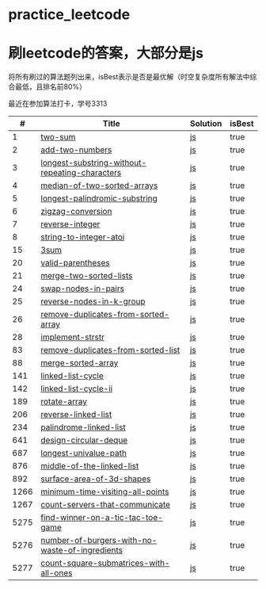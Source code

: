 # practice_leetcode
 刷leetcode的答案，大部分是js
========

将所有刷过的算法题列出来，isBest表示是否是最优解（时空复杂度所有解法中综合最低，且排名前80%）

最近在参加算法打卡，学号3313

| # | Title | Solution | isBest |
|---| ----- | -------- | ---------- |
|1|[two-sum](https://leetcode.com/problems/two-sum/)|[js](./two-sum.js)|true|
|2|[add-two-numbers](https://leetcode.com/problems/add-two-numbers/)|[js](./add-two-numbers.js)|true|
|3|[longest-substring-without-repeating-characters](https://leetcode.com/problems/longest-substring-without-repeating-characters/)|[js](./longest-substring-without-repeating-characters.js)|true|
|4|[median-of-two-sorted-arrays](https://leetcode.com/problems/median-of-two-sorted-arrays/)|[js](./median-of-two-sorted-arrays.js)|true|
|5|[longest-palindromic-substring](https://leetcode.com/problems/longest-palindromic-substring/)|[js](./longest-palindromic-substring.js)|true|
|6|[zigzag-conversion](https://leetcode.com/problems/zigzag-conversion/)|[js](./zigzag-conversion.js)|true|
|7|[reverse-integer](https://leetcode.com/problems/reverse-integer/)|[js](./reverse-integer.js)|true|
|8|[string-to-integer-atoi](https://leetcode.com/problems/string-to-integer-atoi/)|[js](./string-to-integer-atoi.js)|true|
|15|[3sum](https://leetcode.com/problems/3sum/)|[js](./3sum.js)|true|
|20|[valid-parentheses](https://leetcode.com/problems/valid-parentheses/)|[js](./valid-parentheses.js)|true|
|21|[merge-two-sorted-lists](https://leetcode.com/problems/merge-two-sorted-lists/)|[js](./merge-two-sorted-lists.js)|true|
|24|[swap-nodes-in-pairs](https://leetcode.com/problems/swap-nodes-in-pairs/)|[js](./swap-nodes-in-pairs.js)|true|
|25|[reverse-nodes-in-k-group](https://leetcode.com/problems/reverse-nodes-in-k-group/)|[js](./reverse-nodes-in-k-group.js)|true|
|26|[remove-duplicates-from-sorted-array](https://leetcode.com/problems/remove-duplicates-from-sorted-array/)|[js](./remove-duplicates-from-sorted-array.js)|true|
|28|[implement-strstr](https://leetcode.com/problems/implement-strstr/)|[js](./implement-strstr.js)|true|
|83|[remove-duplicates-from-sorted-list](https://leetcode.com/problems/remove-duplicates-from-sorted-list/)|[js](./remove-duplicates-from-sorted-list.js)|true|
|88|[merge-sorted-array](https://leetcode.com/problems/merge-sorted-array/)|[js](./merge-sorted-array.js)|true|
|141|[linked-list-cycle](https://leetcode.com/problems/linked-list-cycle/)|[js](./linked-list-cycle.js)|true|
|142|[linked-list-cycle-ii](https://leetcode.com/problems/linked-list-cycle-ii/)|[js](./linked-list-cycle-ii.js)|true|
|189|[rotate-array](https://leetcode.com/problems/rotate-array/)|[js](./rotate-array.js)|true|
|206|[reverse-linked-list](https://leetcode.com/problems/reverse-linked-list/)|[js](./reverse-linked-list.js)|true|
|234|[palindrome-linked-list](https://leetcode.com/problems/palindrome-linked-list/)|[js](./palindrome-linked-list.js)|true|
|641|[design-circular-deque](https://leetcode.com/problems/design-circular-deque)|[js](./design-circular-deque.js)|true|
|687|[longest-univalue-path](https://leetcode.com/problems/longest-univalue-path)|[js](./longest-univalue-path.js)|true|
|876|[middle-of-the-linked-list](https://leetcode.com/problems/middle-of-the-linked-list/)|[js](./middle-of-the-linked-list.js)|true|
|892|[surface-area-of-3d-shapes](https://leetcode.com/problems/surface-area-of-3d-shapes/)|[js](./surface-area-of-3d-shapes.js)|true|
|1266|[minimum-time-visiting-all-points](https://leetcode.com/problems/minimum-time-visiting-all-points/)|[js](./minimum-time-visiting-all-points.js)|true|
|1267|[count-servers-that-communicate](https://leetcode.com/problems/count-servers-that-communicate/)|[js](./count-servers-that-communicate.js)|true|
|5275|[find-winner-on-a-tic-tac-toe-game](https://leetcode.com/problems/find-winner-on-a-tic-tac-toe-game/)|[js](./find-winner-on-a-tic-tac-toe-game.js)|true|
|5276|[number-of-burgers-with-no-waste-of-ingredients](https://leetcode.com/problems/number-of-burgers-with-no-waste-of-ingredients/)|[js](./number-of-burgers-with-no-waste-of-ingredients.js)|true|
|5277|[count-square-submatrices-with-all-ones](https://leetcode.com/problems/count-square-submatrices-with-all-ones/)|[js](./count-square-submatrices-with-all-ones.js)|true|
